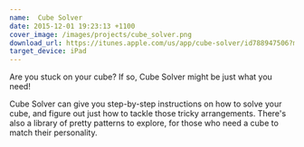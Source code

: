 ```yaml
---
name:  Cube Solver
date: 2015-12-01 19:23:13 +1100
cover_image: /images/projects/cube_solver.png
download_url: https://itunes.apple.com/us/app/cube-solver/id788947506?mt=8
target_device: iPad
---
```


Are you stuck on your cube? If so, Cube Solver might be just what you need!

Cube Solver can give you step-by-step instructions on how to solve your cube, and figure out just how to tackle
those tricky arrangements. There's also a library of pretty patterns to explore, for those who need a cube to
match their personality.
